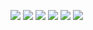 ![](./media/Report_Page_1.png)
![](./media/Report_Page_2.png)
![](./media/Report_Page_3.png)
![](./media/Report_Page_4.png)
![](./media/Report_Page_5.png)
![](./media/Report_Page_6.png)